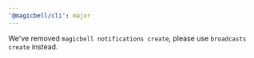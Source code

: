 ```yaml
---
'@magicbell/cli': major
---
```


We've removed `magicbell notifications create`, please use `broadcasts create` instead.
